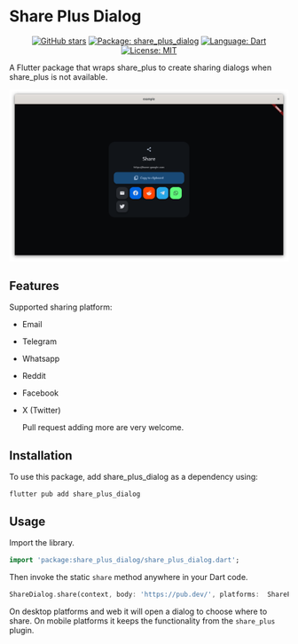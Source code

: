 # Share Plus Dialog

<div align="center">

  [![GitHub stars][github_stars_badge]][github_stars_link]
  [![Package: share_plus_dialog][package_badge]][package_link]
  [![Language: Dart][language_badge]][language_link]
  [![License: MIT][license_badge]][license_link]

</div>

[github_stars_badge]: https://img.shields.io/github/stars/2-5-perceivers/share_plus_dialog?style=flat&color=yellow
[github_stars_link]: https://github.com/2-5-perceivers/share_plus_dialog/stargazers
[package_badge]: https://img.shields.io/pub/v/share_plus_dialog?color=green
[package_link]: https://pub.dev/packages/share_plus_dialog
[language_badge]: https://img.shields.io/badge/language-Dart-blue
[language_link]: https://dart.dev
[license_badge]: https://img.shields.io/github/license/2-5-perceivers/share_plus_dialog
[license_link]: https://opensource.org/licenses/MIT

A Flutter package that wraps share_plus to create sharing dialogs when share_plus is not available.

![Screeshot](https://github.com/2-5-perceivers/share_plus_dialog/raw/main/images/dialog.png?raw=true)

## Features

Supported sharing platform:
* Email
* Telegram
* Whatsapp
* Reddit
* Facebook
* X (Twitter)

  Pull request adding more are very welcome.

## Installation

To use this package, add share_plus_dialog as a dependency using:
```
flutter pub add share_plus_dialog
```

## Usage
Import the library.

```dart
import 'package:share_plus_dialog/share_plus_dialog.dart';
```

Then invoke the static  `share`  method anywhere in your Dart code.

```dart
ShareDialog.share(context, body: 'https://pub.dev/', platforms:  SharePlatform.defaults);
```
On desktop platforms and web it will open a dialog to choose where to share. On mobile platforms it keeps the functionality from the 	`share_plus` plugin.